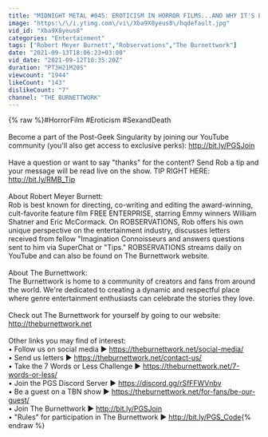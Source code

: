 ```yaml
---
title: "MIDNIGHT METAL #045: EROTICISM IN HORROR FILMS...AND WHY IT'S ESSENTIAL"
image: "https:\/\/i.ytimg.com\/vi\/Xba9X8yeus8\/hqdefault.jpg"
vid_id: "Xba9X8yeus8"
categories: "Entertainment"
tags: ["Robert Meyer Burnett","Robservations","The Burnettwork"]
date: "2021-09-13T18:06:23+03:00"
vid_date: "2021-09-12T10:35:20Z"
duration: "PT3H21M20S"
viewcount: "1944"
likeCount: "143"
dislikeCount: "7"
channel: "THE BURNETTWORK"
---
```

{% raw %}#HorrorFilm #Eroticism #SexandDeath<br /><br />Become a part of the Post-Geek Singularity by joining our YouTube community (you'll also get access to exclusive perks): <a rel="nofollow" target="blank" href="http://bit.ly/PGSJoin">http://bit.ly/PGSJoin</a><br /><br />Have a question or want to say &quot;thanks&quot; for the content? Send Rob a tip and your message will be read live on the show. TIP RIGHT HERE: <a rel="nofollow" target="blank" href="http://bit.ly/RMB_Tip">http://bit.ly/RMB_Tip</a><br /><br />About Robert Meyer Burnett:<br />Rob is best known for directing, co-writing and editing the award-winning, cult-favorite feature film FREE ENTERPRISE, starring Emmy winners William Shatner and Eric McCormack. On ROBSERVATIONS, Rob offers his own unique perspective on the entertainment industry, discusses letters received from fellow &quot;Imagination Connoisseurs and answers questions sent to him via SuperChat or &quot;Tips.&quot;  ROBSERVATIONS streams daily on YouTube and can also be found on The Burnettwork website.<br /><br />About The Burnettwork:<br />The Burnettwork is home to a community of creators and fans from around the world. We're dedicated to creating a dynamic and respectful place where genre entertainment enthusiasts can celebrate the stories they love.<br /><br />Check out The Burnettwork for yourself by going to our website: <a rel="nofollow" target="blank" href="http://theburnettwork.net">http://theburnettwork.net</a><br /><br />Other links you may find of interest:<br />•  Follow us on social media ► <a rel="nofollow" target="blank" href="https://theburnettwork.net/social-media/">https://theburnettwork.net/social-media/</a><br />•  Send us letters ► <a rel="nofollow" target="blank" href="https://theburnettwork.net/contact-us/">https://theburnettwork.net/contact-us/</a><br />•  Take the 7 Words or Less Challenge ► <a rel="nofollow" target="blank" href="https://theburnettwork.net/7-words-or-less/">https://theburnettwork.net/7-words-or-less/</a><br />•  Join the PGS Discord Server ► <a rel="nofollow" target="blank" href="https://discord.gg/rSfFFWVnbv">https://discord.gg/rSfFFWVnbv</a><br />•  Be a guest on a TBN show ► <a rel="nofollow" target="blank" href="https://theburnettwork.net/for-fans/be-our-guest/">https://theburnettwork.net/for-fans/be-our-guest/</a><br />•  Join The Burnettwork ► <a rel="nofollow" target="blank" href="http://bit.ly/PGSJoin">http://bit.ly/PGSJoin</a><br />•  &quot;Rules&quot; for participation in The Burnettwork ► <a rel="nofollow" target="blank" href="http://bit.ly/PGS_Code">http://bit.ly/PGS_Code</a>{% endraw %}
